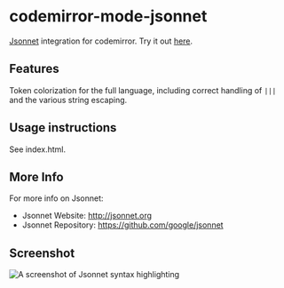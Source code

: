 # codemirror-mode-jsonnet

[Jsonnet](http://jsonnet.org) integration for codemirror. Try it out [here](https://google.github.io/codemirror-mode-jsonnet/).

## Features

Token colorization for the full language, including correct handling of `|||` and the various string
escaping.

## Usage instructions

See index.html.

## More Info

For more info on Jsonnet:
* Jsonnet Website: http://jsonnet.org
* Jsonnet Repository: https://github.com/google/jsonnet

## Screenshot

![A screenshot of Jsonnet syntax highlighting](https://raw.githubusercontent.com/google/codemirror-mode-jsonnet/master/jsonnet-screenshot.png)

